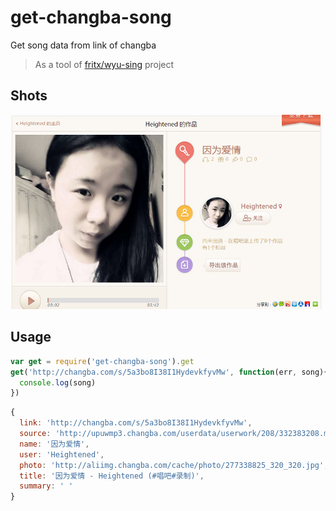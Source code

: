 # get-changba-song

Get song data from link of changba

> As a tool of [fritx/wyu-sing](https://github.com/fritx/wyu-sing) project

## Shots

<img width="500" src="shots/5a3bo8I38I1HydevkfyvMw.png">

## Usage

```js
var get = require('get-changba-song').get
get('http://changba.com/s/5a3bo8I38I1HydevkfyvMw', function(err, song){
  console.log(song)
})
```

```js
{
  link: 'http://changba.com/s/5a3bo8I38I1HydevkfyvMw',
  source: 'http://upuwmp3.changba.com/userdata/userwork/208/332383208.mp3',
  name: '因为爱情',
  user: 'Heightened',
  photo: 'http://aliimg.changba.com/cache/photo/277338825_320_320.jpg',
  title: '因为爱情 - Heightened (#唱吧#录制)',
  summary: ' '
}
```
